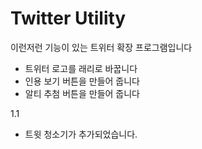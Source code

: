 # Twitter Utility
이런저런 기능이 있는 트위터 확장 프로그램입니다 

- 트위터 로고를 래리로 바꿉니다
- 인용 보기 버튼을 만들어 줍니다
- 알티 추첨 버튼을 만들어 줍니다

1.1
- 트윗 청소기가 추가되었습니다.
